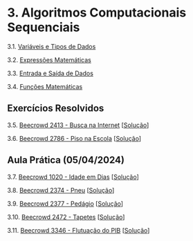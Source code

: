# 3. Algoritmos Computacionais Sequenciais
   
   3.1. [Variáveis e Tipos de Dados](variaveis.md)

   3.2. [Expressões Matemáticas](expressoes.md)

   3.3. [Entrada e Saída de Dados](io.md)

   3.4. [Funções Matemáticas](math.md)

## Exercícios Resolvidos

   3.5. [Beecrowd 2413 - Busca na Internet](https://www.beecrowd.com.br/judge/en/problems/view/2413) [[Solução](beecrowd_2413.c)]

   3.6. [Beecrowd 2786 - Piso na Escola](https://www.beecrowd.com.br/judge/en/problems/view/2786) [[Solução](beecrowd_2786.c)]


## Aula Prática (05/04/2024)

   3.7. [Beecrowd 1020 - Idade em Dias](https://www.beecrowd.com.br/judge/en/problems/view/1020) [[Solução](beecrowd_1020.c)]

   3.8. [Beecrowd 2374 - Pneu](https://www.beecrowd.com.br/judge/en/problems/view/2374) [[Solução](beecrowd_2374.c)]

   3.9. [Beecrowd 2377 - Pedágio](https://www.beecrowd.com.br/judge/en/problems/view/2377) [[Solução](beecrowd_2377.c)]

   3.10. [Beecrowd 2472 - Tapetes](https://www.beecrowd.com.br/judge/en/problems/view/2472) [[Solução](beecrowd_2472.c)]

   3.11. [Beecrowd 3346 - Flutuação do PIB](https://www.beecrowd.com.br/judge/en/problems/view/3346) [[Solução](beecrowd_3346.c)]
